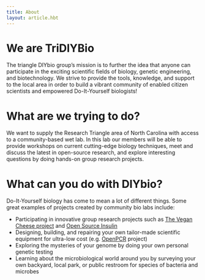 ```yaml
---
title: About
layout: article.hbt
---
```

# We are TriDIYBio

The triangle DIYbio group’s mission is to further the idea that anyone can participate in the exciting scientific fields of biology, genetic engineering, and biotechnology. We strive to provide the tools, knowledge, and support to the local area in order to build a vibrant community of enabled citizen scientists and empowered Do-It-Yourself biologists!

# What are we trying to do?

We want to supply the Research Triangle area of North Carolina with access to a community-based wet lab. In this lab our members will be able to provide workshops on current cutting-edge biology techniques, meet and discuss the latest in open-source research, and explore interesting questions by doing hands-on group research projects.

# What can you do with DIYbio?

Do-It-Yourself biology has come to mean a lot of different things. Some great examples of projects created by community bio labs include:

* Participating in innovative group research projects such as [The Vegan Cheese project](https://realvegancheese.org/) and [Open Source Insulin](http://www.popsci.com/these-biohackers-are-making-open-source-insulin)
* Designing, building, and repairing your own tailor-made scientific equipment for ultra-low cost (e.g. [OpenPCR](http://openpcr.org/) project)
* Exploring the mysteries of your genome by doing your own personal genetic testing
* Learning about the microbiological world around you by surveying your own backyard, local park, or public restroom for species of bacteria and microbes
